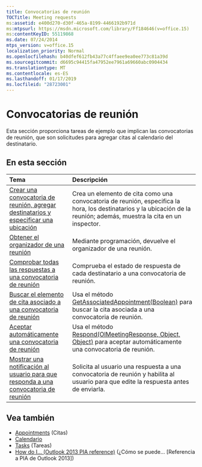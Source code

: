 ```yaml
---
title: Convocatorias de reunión
TOCTitle: Meeting requests
ms:assetid: e400d270-d30f-465a-8199-4466192b971d
ms:mtpsurl: https://msdn.microsoft.com/library/Ff184646(v=office.15)
ms:contentKeyID: 55119868
ms.date: 07/24/2014
mtps_version: v=office.15
localization_priority: Normal
ms.openlocfilehash: b40dfef612fb43a77c4ffaee9ea0ee773c81a39d
ms.sourcegitcommit: d6695c94415fa47952ee7961a69660abc0904434
ms.translationtype: MT
ms.contentlocale: es-ES
ms.lasthandoff: 01/17/2019
ms.locfileid: "28723001"
---
```

# <a name="meeting-requests"></a>Convocatorias de reunión

Esta sección proporciona tareas de ejemplo que implican las convocatorias de reunión, que son solicitudes para agregar citas al calendario del destinatario.

## <a name="in-this-section"></a>En esta sección

|Tema|Descripción|
|:----|:----------|
|[Crear una convocatoria de reunión, agregar destinatarios y especificar una ubicación](how-to-create-a-meeting-request-add-recipients-and-specify-a-location.md)  |Crea un elemento de cita como una convocatoria de reunión, especifica la hora, los destinatarios y la ubicación de la reunión; además, muestra la cita en un inspector.|
|[Obtener el organizador de una reunión](how-to-get-the-organizer-of-a-meeting.md)  |Mediante programación, devuelve el organizador de una reunión.|
|[Comprobar todas las respuestas a una convocatoria de reunión](how-to-check-all-responses-to-a-meeting-request.md)  |Comprueba el estado de respuesta de cada destinatario a una convocatoria de reunión.|
|[Buscar el elemento de cita asociado a una convocatoria de reunión](how-to-find-the-appointment-item-associated-with-a-meeting-request.md)  |Usa el método [GetAssociatedAppointment(Boolean)](https://msdn.microsoft.com/library/bb652725\(v=office.15\)) para buscar la cita asociada a una convocatoria de reunión.|
|[Aceptar automáticamente una convocatoria de reunión](how-to-automatically-accept-a-meeting-request.md)  |Usa el método [Respond(OlMeetingResponse, Object, Object)](https://msdn.microsoft.com/library/bb647086\(v=office.15\)) para aceptar automáticamente una convocatoria de reunión.|
|[Mostrar una notificación al usuario para que responda a una convocatoria de reunión](how-to-prompt-a-user-to-respond-to-a-meeting-request.md)  |Solicita al usuario una respuesta a una convocatoria de reunión y habilita al usuario para que edite la respuesta antes de enviarla.|

## <a name="see-also"></a>Vea también

- [Appointments](appointments.md) (Citas)
- [Calendario](calendar.md)
- [Tasks](tasks.md) (Tareas)
- [How do I... (Outlook 2013 PIA reference)](how-do-i-outlook-2013-pia-reference.md) (¿Cómo se puede... [Referencia a PIA de Outlook 2013])

